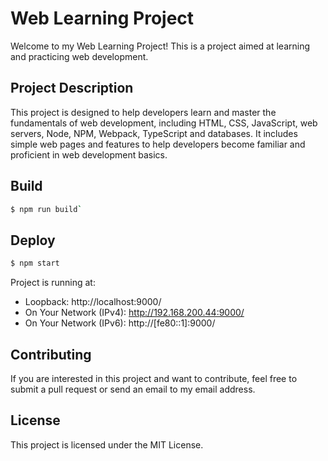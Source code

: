 # Web Learning Project

Welcome to my Web Learning Project! This is a project aimed at learning and practicing web development.

## Project Description

This project is designed to help developers learn and master the fundamentals of web development, including HTML, CSS, JavaScript, web servers, Node, NPM, Webpack, TypeScript and databases. It includes simple web pages and features to help developers become familiar and proficient in web development basics.

## Build

``` bash
$ npm run build`
```

## Deploy

``` bash
$ npm start
```
Project is running at:

- Loopback: http://localhost:9000/
- On Your Network (IPv4): http://192.168.200.44:9000/
- On Your Network (IPv6): http://[fe80::1]:9000/

## Contributing

If you are interested in this project and want to contribute, feel free to submit a pull request or send an email to my email address.

## License

This project is licensed under the MIT License.